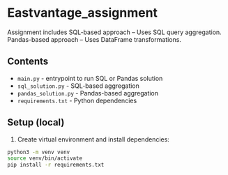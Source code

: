 # Eastvantage_assignment
Assignment includes SQL-based approach – Uses SQL query aggregation.  Pandas-based approach – Uses DataFrame transformations.
## Contents
- `main.py` - entrypoint to run SQL or Pandas solution
- `sql_solution.py` - SQL-based aggregation
- `pandas_solution.py` - Pandas-based aggregation
- `requirements.txt` - Python dependencies


## Setup (local)
1. Create virtual environment and install dependencies:


```bash
python3 -m venv venv
source venv/bin/activate
pip install -r requirements.txt